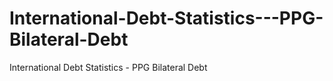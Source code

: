 # International-Debt-Statistics---PPG-Bilateral-Debt
International Debt Statistics - PPG Bilateral Debt
